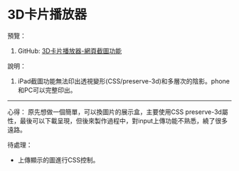 # 3D卡片播放器

預覽：

1. GitHub: [3D卡片播放器-網頁截圖功能](https://april808.github.io/3d-card-player/demo1/dist/index.html)

說明：

1. iPad截圖功能無法印出透視變形(CSS/preserve-3d)和多層次的陰影。phone和PC可以完整印出。
---
心得：
原先想做一個簡單，可以換圖片的展示盒，主要使用CSS preserve-3d屬性，最後可以下載呈現，但後來製作過程中，對input上傳功能不熟悉，繞了很多遠路。

待處理：
- 上傳顯示的圖進行CSS控制。
